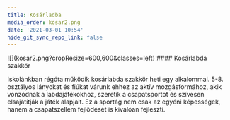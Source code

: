 ```yaml
---
title: Kosárladba
media_order: kosar2.png
date: '2021-03-01 10:54'
hide_git_sync_repo_link: false
---
```


<div markdown="1" class="centered-text">
![](kosar2.png?cropResize=600,600&classes=left) 
#### Kosárlabda szakkör

Iskolánkban régóta működik kosárlabda szakkör heti egy alkalommal. 5-8. osztályos lányokat és fiúkat várunk ehhez az aktív mozgásformához, akik vonzódnak a labdajátékokhoz, szeretik a csapatsportot és szívesen elsajátítják a játék alapjait. Ez a sportág nem csak az egyéni képességek, hanem a csapatszellem fejlődését is kiválóan fejleszti.


</div>